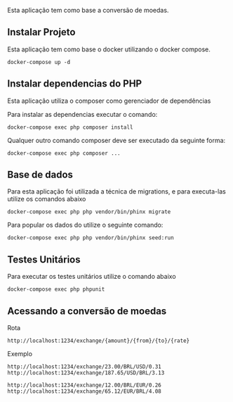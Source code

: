 Esta aplicação tem como base a conversão de moedas.

##  Instalar Projeto

Esta aplicação tem como base o docker utilizando o docker compose.

```
docker-compose up -d
```

## Instalar dependencias do PHP

Esta aplicação utiliza o composer como gerenciador de dependências

Para instalar as dependencias executar o comando:

```
docker-compose exec php composer install
```

Qualquer outro comando composer deve ser executado da seguinte forma:

```
docker-compose exec php composer ...
```

## Base de dados

Para esta aplicação foi utilizada a técnica de migrations, e para executa-las utilize os comandos abaixo

```
docker-compose exec php php vendor/bin/phinx migrate
```

Para popular os dados do utilize o seguinte comando:

```
docker-compose exec php php vendor/bin/phinx seed:run
```

## Testes Unitários

Para executar os testes unitários utilize o comando abaixo

```
docker-compose exec php phpunit
```

## Acessando a conversão de moedas

Rota
```
http://localhost:1234/exchange/{amount}/{from}/{to}/{rate}
```

Exemplo
```
http://localhost:1234/exchange/23.00/BRL/USD/0.31
http://localhost:1234/exchange/187.65/USD/BRL/3.13

http://localhost:1234/exchange/12.00/BRL/EUR/0.26
http://localhost:1234/exchange/65.12/EUR/BRL/4.08
```